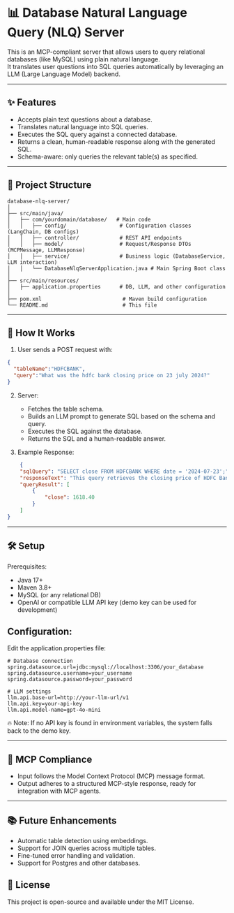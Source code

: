 # 📊 Database Natural Language Query (NLQ) Server

This is an MCP-compliant server that allows users to query relational databases (like MySQL) using plain natural language.  
It translates user questions into SQL queries automatically by leveraging an LLM (Large Language Model) backend.

---

## ✨ Features

- Accepts plain text questions about a database.
- Translates natural language into SQL queries.
- Executes the SQL query against a connected database.
- Returns a clean, human-readable response along with the generated SQL.
- Schema-aware: only queries the relevant table(s) as specified.

---

## 📂 Project Structure

```plaintext
database-nlq-server/
│
├── src/main/java/
│   ├── com/yourdomain/database/   # Main code
│   │   ├── config/                 # Configuration classes (LangChain, DB configs)
│   │   ├── controller/             # REST API endpoints
│   │   ├── model/                  # Request/Response DTOs (MCPMessage, LLMResponse)
│   │   ├── service/                # Business logic (DatabaseService, LLM interaction)
│   │   └── DatabaseNlqServerApplication.java # Main Spring Boot class
│
├── src/main/resources/
│   ├── application.properties      # DB, LLM, and other configuration
│
├── pom.xml                          # Maven build configuration
└── README.md                        # This file
```
---

## 🚀 How It Works

1. User sends a POST request with:
```json
{
  "tableName":"HDFCBANK",
  "query":"What was the hdfc bank closing price on 23 july 2024?" 
}
```
2. Server:

    - Fetches the table schema.
    - Builds an LLM prompt to generate SQL based on the schema and query.
    - Executes the SQL against the database.
    - Returns the SQL and a human-readable answer.

3. Example Response:
```json
    {
    "sqlQuery": "SELECT close FROM HDFCBANK WHERE date = '2024-07-23';",
    "responseText": "This query retrieves the closing price of HDFC Bank on July 23, 2024.",
    "queryResult": [
        {
            "close": 1618.40
        }
    ]
}
```
---

## 🛠️ Setup

Prerequisites:

- Java 17+
- Maven 3.8+
- MySQL (or any relational DB)
- OpenAI or compatible LLM API key (demo key can be used for development)

## Configuration:

Edit the application.properties file:

```plaintext
# Database connection
spring.datasource.url=jdbc:mysql://localhost:3306/your_database
spring.datasource.username=your_username
spring.datasource.password=your_password

# LLM settings
llm.api.base-url=http://your-llm-url/v1
llm.api.key=your-api-key
llm.api.model-name=gpt-4o-mini
```

🔥 Note: If no API key is found in environment variables, the system falls back to the demo key.

---

## 🧩 MCP Compliance

- Input follows the Model Context Protocol (MCP) message format.
- Output adheres to a structured MCP-style response, ready for integration with MCP agents.

---

## 📚 Future Enhancements

- Automatic table detection using embeddings.
- Support for JOIN queries across multiple tables.
- Fine-tuned error handling and validation.
- Support for Postgres and other databases.

## 📄 License

This project is open-source and available under the MIT License.
